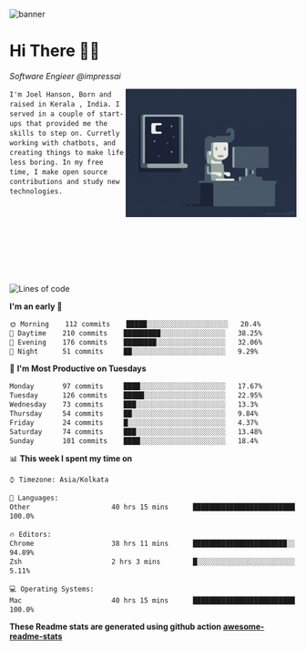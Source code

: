 ![banner](https://images.unsplash.com/photo-1553851935-cad21b77d358?ixlib=rb-1.2.1&ixid=eyJhcHBfaWQiOjEyMDd9&auto=format&fit=crop&w=2250&h=500&q=80)

# Hi There 👋🏼

<em>Software Engieer @impressai</em>

<img align='right' src="https://raw.githubusercontent.com/Joel-hanson/Joel-hanson/master/e426702edf874b181aced1e2fa5c6cde.gif" width="300">

```I'm Joel Hanson, Born and raised in Kerala , India. I served in a couple of start-ups that provided me the skills to step on. Curretly working with chatbots, and creating things to make life less boring. In my free time, I make open source contributions and study new technologies.```

<br></br>
<br></br>
<br></br>
# 


<!--START_SECTION:waka-->
![Lines of code](https://img.shields.io/badge/From%20Hello%20World%20I've%20written-3481286%20Lines%20of%20code-blue)

**I'm an early 🐤** 

```text
🌞 Morning    112 commits    █████░░░░░░░░░░░░░░░░░░░░   20.4% 
🌆 Daytime    210 commits    █████████░░░░░░░░░░░░░░░░   38.25% 
🌃 Evening    176 commits    ████████░░░░░░░░░░░░░░░░░   32.06% 
🌙 Night      51 commits     ██░░░░░░░░░░░░░░░░░░░░░░░   9.29%

```
📅 **I'm Most Productive on Tuesdays** 

```text
Monday       97 commits     ████░░░░░░░░░░░░░░░░░░░░░   17.67% 
Tuesday      126 commits    █████░░░░░░░░░░░░░░░░░░░░   22.95% 
Wednesday    73 commits     ███░░░░░░░░░░░░░░░░░░░░░░   13.3% 
Thursday     54 commits     ██░░░░░░░░░░░░░░░░░░░░░░░   9.84% 
Friday       24 commits     █░░░░░░░░░░░░░░░░░░░░░░░░   4.37% 
Saturday     74 commits     ███░░░░░░░░░░░░░░░░░░░░░░   13.48% 
Sunday       101 commits    ████░░░░░░░░░░░░░░░░░░░░░   18.4%

```


📊 **This week I spent my time on** 

```text
⌚︎ Timezone: Asia/Kolkata

💬 Languages: 
Other                    40 hrs 15 mins      █████████████████████████   100.0%

🔥 Editors: 
Chrome                   38 hrs 11 mins      ███████████████████████░░   94.89% 
Zsh                      2 hrs 3 mins        █░░░░░░░░░░░░░░░░░░░░░░░░   5.11%

💻 Operating Systems: 
Mac                      40 hrs 15 mins      █████████████████████████   100.0%

```


<!--END_SECTION:waka-->

**These Readme stats are generated using github action [awesome-readme-stats](https://github.com/anmol098/waka-readme-stats)**
